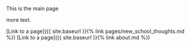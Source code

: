 

This is the main page

more text.

[Link to a page]({{ site.baseurl }}{% link pages/new_school_thoughts.md %})
[Link to a page]({{ site.baseurl }}{% link about.md %})

